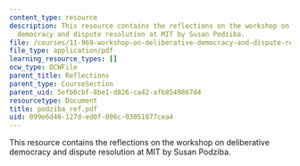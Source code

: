 ```yaml
---
content_type: resource
description: This resource contains the reflections on the workshop on deliberative
  democracy and dispute resolution at MIT by Susan Podziba.
file: /courses/11-969-workshop-on-deliberative-democracy-and-dispute-resolution-summer-2005/099e6d46127ded0f006c03051877cea4_podziba_ref.pdf
file_type: application/pdf
learning_resource_types: []
ocw_type: OCWFile
parent_title: Reflections
parent_type: CourseSection
parent_uid: 5efb6cbf-8be1-d826-ca42-afb8549867d4
resourcetype: Document
title: podziba_ref.pdf
uid: 099e6d46-127d-ed0f-006c-03051877cea4
---
```

This resource contains the reflections on the workshop on deliberative democracy and dispute resolution at MIT by Susan Podziba.

